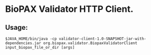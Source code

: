 # BioPAX Validator HTTP Client.

## Usage:

```
$JAVA_HOME/bin/java -cp validator-client-1.0-SNAPSHOT-jar-with-dependencies.jar org.biopax.validator.BiopaxValidatorClient input_biopax_file_or_dir [args]
```